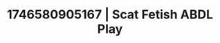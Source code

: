 ---
categories:
- AI-generated
- Sultry laughter
- Consent-based play
- Hands-on body
- Dreamy pleasure
- ASMR
- Cosplay
- 3D erotic games
image: /assets/images/1746580905167.jpg
layout: post
seo:
  description: Featured content with sensual Scat Fetish, ABDL Play. HD images available.
  keywords: Scat Fetish, ABDL Play
  og_image: /assets/images/1746580905167.jpg
  schema_type: VisualArtwork
tags:
- '#1746580905167'
- Scat Fetish
- ABDL Play
title: 1746580905167 | Scat Fetish ABDL Play
---
